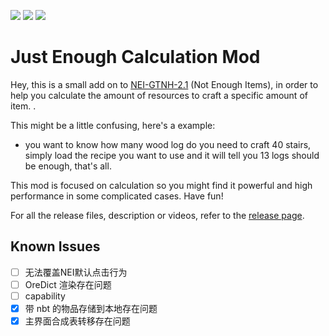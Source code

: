 [![][1]][3] [![][2]][3] [![][4]][5]

# Just Enough Calculation Mod

Hey, this is a small add on to [NEI-GTNH-2.1](https://github.com/GTNewHorizons/NotEnoughItems) (Not Enough Items), in
order to help you calculate the amount of resources to craft a specific amount of item. .

This might be a little confusing, here's a example:

- you want to know how many wood log do you need to craft 40 stairs, simply load the recipe you want to use and it will
tell you 13 logs should be enough, that's all. 

This mod is focused on calculation so you might find it powerful and high performance in some complicated cases. Have fun!

For all the release files, description or videos, refer to
the [release page](https://minecraft.curseforge.com/projects/just-enough-calculation).

## Known Issues

- [ ] 无法覆盖NEI默认点击行为
- [ ] OreDict 渲染存在问题
- [ ] capability
- [x] 带 nbt 的物品存储到本地存在问题
- [x] 主界面合成表转移存在问题

[1]: http://cf.way2muchnoise.eu/full_just-enough-calculation_downloads.svg

[2]: http://cf.way2muchnoise.eu/versions/just-enough-calculation.svg

[3]: https://minecraft.curseforge.com/projects/just-enough-calculation

[4]: https://img.shields.io/discord/517485644163973120.svg?logo=discord

[5]: https://discord.gg/M3fNfTW


